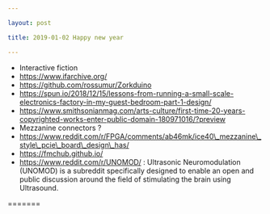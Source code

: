```yaml
---

layout: post

title: 2019-01-02 Happy new year

---
```



-   Interactive fiction
-   https://www.ifarchive.org/
-   https://github.com/rossumur/Zorkduino
-   https://spun.io/2018/12/15/lessons-from-running-a-small-scale-electronics-factory-in-my-guest-bedroom-part-1-design/
-   https://www.smithsonianmag.com/arts-culture/first-time-20-years-copyrighted-works-enter-public-domain-180971016/?preview
-   Mezzanine connectors ?
-   https://www.reddit.com/r/FPGA/comments/ab46mk/ice40\_mezzanine\_style\_pcie\_board\_design\_has/
-   https://fmchub.github.io/
-   https://www.reddit.com/r/UNOMOD/ : Ultrasonic Neuromodulation
    (UNOMOD) is a subreddit specifically designed to enable an open and
    public discussion around the field of stimulating the brain using
    Ultrasound.

=======

